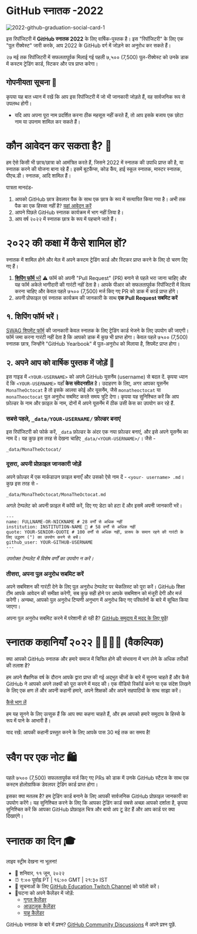 # GitHub स्नातक -2022

![2022-github-graduation-social-card-1](/assets/GHG_Blog_1.jpg)

इस रिपॉजिटरी में **GitHub स्नातक 2022** के लिए वार्षिक-पुस्तक है। इस "रिपॉजिटरी" के लिए एक "पुल रीक्वेस्ट" जारी करके, आप 2022 के GitHub वर्ग में जोड़ने का अनुरोध कर सकते हैं।

२७ मई तक रिपॉजिटरी में सफलतापूर्वक मिलाई गई पहली ७,५०० (7,500) पुल-रीक्वेस्ट को उनके डाक में कस्टम ट्रेडिंग कार्ड, स्टिकर और पत्र प्राप्त करेगा।

## गोपनीयता सूचना 👀
कृपया यह बात ध्यान में रखें कि आप इस रिपॉजिटरी में जो भी जानकारी जोड़ते हैं, वह सार्वजनिक रूप से उपलब्ध होगी।

- यदि आप अपना पूरा नाम प्रदर्शित करना ठीक महसूस नहीं करते हैं, तो आप इसके बजाय एक छोटा नाम या उपनाम शामिल कर सकते हैं।

# कौन आवेदन कर सकता है? 📝
हम ऐसे किसी भी छात्र/छात्रा को आमंत्रित करते हैं, जिसने 2022 में स्नातक की उपाधि प्राप्त की है, या स्नातक करने की योजना बाना रहे हैं। इसमें बूटकैंप्स, कोड कैंप, हाई स्कूल स्नातक, मास्टर स्नातक, पीएच.डी। स्नातक, आदि शामिल हैं।

पात्रता मानदंड-
1. आपको GitHub छात्र डेवलपर पैक के साथ एक छात्र के रूप में सत्यापित किया गया है। अभी तक पैक का एक हिस्सा नहीं है? [यहां आवेदन करें](https://education.github.com/discount_requests/student_application?utm_source=2022-06-11-GitHubGraduation)
2. आपने पिछले GitHub स्नातक कार्यक्रम में भाग नहीं लिया है।
3. आप वर्ष २०२२ में स्नातक छात्र के रूप में पहचाने जाते हैं।

# २०२२ की कक्षा में कैसे शामिल हों?
स्नातक में शामिल होने और मेल में अपने कस्टम ट्रेडिंग कार्ड और स्टिकर प्राप्त करने के लिए दो चरण दिए गए हैं। 
1. [**शिपिंग फॉर्म** भरें](https://airtable.com/shrVMo8ItH4wjsO9f)
 ⚠️ फॉर्म को अपनी "Pull Request" (PR) बनाने से पहले भरा जाना चाहिए और यह फॉर्म अकेले भागीदारी की गारंटी नहीं देता है। आपके पीआर को सफलतापूर्वक रिपॉजिटरी में विलय करना चाहिए और केवल पहले ७५०० (7,500) मर्ज किए गए PR को डाक में कार्ड प्राप्त होंगे।
2. अपनी प्रोफाइल एवं स्नातक कार्यक्रम की जानकारी के साथ **एक Pull Request सबमिट करें**

## १. शिपिंग फॉर्म भरें।
[SWAG शिपमेंट फॉर्म](https://airtable.com/shrVMo8ItH4wjsO9f) की जानकारी केवल स्नातक के लिए ट्रेडिंग कार्ड भेजने के लिए उपयोग की जाएगी। फॉर्म जमा करना गारंटी नहीं देता है कि आपको डाक में कुछ भी प्राप्त होगा। केवल पहले ७५०० (7,500) स्नातक छात्र, जिन्होंने "GitHub Yearbook" में पुल-अनुरोध को मिलाया है, शिपमेंट प्राप्त होगा।

## २. अपने आप को वार्षिक पुस्तक में जोड़ें 🏫
इस गाइड में `<YOUR-USERNAME>` को अपने GitHub यूसर्नेम (username) से बदल दें. कृपया ध्यान दें कि `<YOUR-USERNAME>` यहाँ **केस संवेदनशील** है। उदाहरण के लिए, अगर आपका यूसर्नेम `MonaTheOctocat` है तो इसके आलवा कोई और यूसर्नेम, जैसे `monatheoctocat` या  `monaTheoctocat` पुल अनुरोध सबमिट करते समय त्रुटि देगा। कृपया यह सुनिश्चित करें कि आप फ़ोल्डर के नाम और फ़ाइल के नाम, दोनों में अपने यूसर्नेम में ठीक उसी केस का उपयोग कर रहे हैं.

### सबसे पहले, `_data/YOUR-USERNAME/` फ़ोल्डर बनाएं
इस रिपॉजिटरी को फोर्क करें, `_data` फ़ोल्डर के अंदर एक नया फ़ोल्डर बनाएं, और इसे अपने यूसर्नेम का नाम दें। यह कुछ इस तरह से देखना चाहिए `_data/<YOUR-USERNAME>/`। जैसे -

```
_data/MonaTheOctocat/
```
### दूसरा, अपनी प्रोफ़ाइल जानकारी जोड़ें
अपने फ़ोल्डर में एक मार्कडाउन फ़ाइल बनाएँ और उसको ऐसे नाम दें - `<your- username> .md`। कुछ इस तरह से -
```
_data/MonaTheOctocat/MonaTheOctocat.md
```
अगले टेम्पलेट को अपनी फ़ाइल में कॉपी करें, दिए गए डेटा को हटा दें और इसमें अपनी जानकारी भरें।
```
---
name: FULLNAME-OR-NICKNAME # 28 वर्णों से अधिक नहीं
institution: INSTITUTION-NAME 🚩 # 58 वर्णों से अधिक नहीं
quote: YOUR-SENIOR-QUOTE # 100 वर्णों से अधिक नहीं, प्रारूप के समान रहने की गारंटी के लिए उद्धरण (") का उपयोग करने से बचें।
github_user: YOUR-GITHUB-USERNAME
---
```

_उपरोक्त टेम्पलेट में विशेष वर्णों का उपयोग न करें।_

### तीसरा, अपना पुल अनुरोध सबमिट करें
अपने सबमिशन की गारंटी देने के लिए पुल अनुरोध टेम्पलेट पर चेकलिस्ट को पूरा करें। GitHub शिक्षा टीम आपके आवेदन की समीक्षा करेगी, सब कुछ सही होने पर आपके सबमिशन को मंजूरी देगी और मर्ज करेगी। अन्यथा, आपको पुल अनुरोध टिप्पणी अनुभाग में अनुरोध किए गए परिवर्तनों के बारे में सूचित किया जाएगा। 

अपना पुल अनुरोध सबमिट करने में परेशानी हो रही है? [GitHub समुदाय में मदद के लिए पूछें](https://github.com/orgs/github-community/discussions/categories/github-education)!

# स्नातक कहानियाँ २०२२ 👩‍🏫👨‍🏫 (वैकल्पिक)
क्या आपको GitHub स्नातक और हमारे समाज में चित्रित होने की संभावना में भाग लेने के अधिक तरीकों की तलाश है?

हम अपने शैक्षणिक वर्ष के दौरान आपके द्वारा प्राप्त की गई अद्भुत चीजों के बारे में सुनना चाहते हैं और कैसे GitHub ने आपको अपने लक्ष्यों को पूरा करने में मदद की। एक वीडियो रिकॉर्ड करने या एक संदेश लिखने के लिए एक क्षण लें और अपनी कहानी हमारे, अपने शिक्षकों और अपने सहपाठियों के साथ साझा करें।

[कैसे भाग लें](https://drive.google.com/file/d/1AcgUKLXx6WIC5s4eanzOfj8EsiYHARrt/view?usp=sharing)
 
हम यह सुनने के लिए उत्सुक हैं कि आप क्या कहना चाहते हैं, और हम आपको हमारे समुदाय के हिस्से के रूप में पाने के आभारी हैं।

याद रखें: आपकी कहानी प्रस्तुत करने के लिए आपके पास 30 मई तक का समय है!

# स्वैग पर एक नोट 🛍
पहले ७५०० (7,500) सफलतापूर्वक मर्ज किए गए PRs को डाक में उनके GitHub स्टैटस के साथ एक कस्टम होलोग्राफिक डेवलपर ट्रेडिंग कार्ड प्राप्त होगा।

इसका क्या मतलब है? हम ट्रेडिंग कार्ड बनाने के लिए आपकी सार्वजनिक GitHub प्रोफ़ाइल जानकारी का उपयोग करेंगे। यह सुनिश्चित करने के लिए कि आपका ट्रेडिंग कार्ड सबसे अच्छा आपको दर्शाता है, कृपया सुनिश्चित करें कि आपका GitHub प्रोफ़ाइल चित्र और बायो अप टू डेट हैं और आप कार्ड पर क्या दिखाएंगे।

# स्नातक का दिन 🎓
लाइव स्ट्रीम देखना ना भूलना!

- 📆 शनिवार, ११ जून, २०२२
- ⏰ ९:०० पूर्वाह्न PT | १६:०० GMT | २१:३० IST
- 📍 सूचनाओं के लिए [GitHub Education Twitch Channel](https://twitch.tv/githubeducation) को फॉलो करें। 
- 📎घटना को अपने कैलेंडर में जोड़ें:
  - [गूगल कैलेंडर](https://calendar.google.com/calendar/render?action=TEMPLATE&dates=20220611T160000Z%2F20220611T180000Z&details=&location=https%3A%2F%2Fwww.twitch.tv%2Fgithubeducation&text=%F0%9F%8E%89%F0%9F%8E%8A%20GitHub%20Graduation%202022%20%F0%9F%8E%89%F0%9F%8E%8A)
  - [आउटलुक कैलेंडर](https://outlook.live.com/calendar/0/deeplink/compose?allday=false&body=&enddt=2022-06-11T18%3A00%3A00%2B00%3A00&location=https%3A%2F%2Fwww.twitch.tv%2Fgithubeducation&path=%2Fcalendar%2Faction%2Fcompose&rru=addevent&startdt=2022-06-11T16%3A00%3A00%2B00%3A00&subject=%F0%9F%8E%89%F0%9F%8E%8A%20GitHub%20Graduation%202022%20%F0%9F%8E%89%F0%9F%8E%8A)
  - [याहू कैलेंडर](https://calendar.yahoo.com/?desc=&dur=&et=20220611T180000Z&in_loc=https%3A%2F%2Fwww.twitch.tv%2Fgithubeducation&st=20220611T160000Z&title=%F0%9F%8E%89%F0%9F%8E%8A%20GitHub%20Graduation%202022%20%F0%9F%8E%89%F0%9F%8E%8A&v=60)


GitHub स्नातक के बारे में प्रश्न? [GitHub Community Discussions](https://github.com/orgs/github-community/discussions/categories/github-education) में अपने प्रश्न पूछें.
